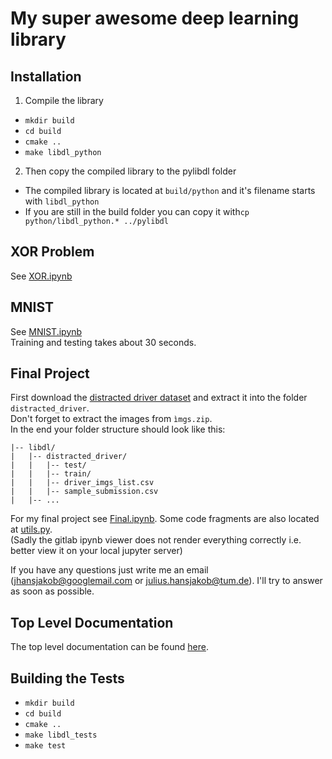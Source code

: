 # My super awesome deep learning library

## Installation
1. Compile the library
 - `mkdir build`
 - `cd build`
 - `cmake ..`
 - `make libdl_python`
2. Then copy the compiled library to the pylibdl folder
 - The compiled library is located at `build/python` and it's filename starts with `libdl_python`
 - If you are still in the build folder you can copy it with`cp python/libdl_python.* ../pylibdl`

## XOR Problem
See [XOR.ipynb](XOR.ipynb)

## MNIST
See [MNIST.ipynb](MNIST.ipynb)  
Training and testing takes about 30 seconds. 

## Final Project
First download the [distracted driver dataset](https://www.kaggle.com/c/state-farm-distracted-driver-detection/data) and extract it into the folder `distracted_driver`.  
Don't forget to extract the images from `ìmgs.zip`.  
In the end your folder structure should look like this:
```
|-- libdl/  
|   |-- distracted_driver/  
|   |   |-- test/  
|   |   |-- train/  
|   |   |-- driver_imgs_list.csv  
|   |   |-- sample_submission.csv  
|   |-- ...  
```
For my final project see [Final.ipynb](Final.ipynb). Some code fragments are also located at [utils.py](utils.py).  
(Sadly the gitlab ipynb viewer does not render everything correctly i.e. better view it on your local jupyter server)

If you have any questions just write me an email (jhansjakob@googlemail.com or julius.hansjakob@tum.de). I'll try to answer as soon as possible.

## Top Level Documentation
The top level documentation can be found [here](https://gitlab.lrz.de/hansjakob/libdl/wikis/Top-Level-Documentation).

## Building the Tests
 - `mkdir build`
 - `cd build`
 - `cmake ..`
 - `make libdl_tests`
 - `make test`